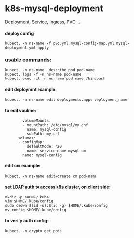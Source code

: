 # k8s-mysql-deployment
Deployment, Service, Ingress, PVC ...
#### deploy config
```
kubectl -n ns-name -f pvc.yml mysql-config-map.yml mysql-deployment.yml apply
```
### usable commands:
``` 
kubectl -n ns-name  describe pod pod-name
kubectl logs -f -n ns-name pod-name
kubectl exec -it -n ns-name pod-name /bin/bash
```
#### edit deploymnt example:
```
kubectl -n ns-name edit deployments.apps deployment_name
```
#### to edit voulme:
```
		volumeMounts:
        - mountPath: /etc/mysql/my.cnf
          name: mysql-config
          subPath: my.cnf
      volumes:
      - configMap:
          defaultMode: 420
          name: service-name-mysql-cm
        name: mysql-config
```
#### edit cm example:
```
kubectl -n ns-name edit/create cm pod-name
```
#### set LDAP auth to access k8s cluster, on client side:
```
mkdir -p $HOME/.kube
vim $HOME/.kube/config
sudo chown $(id -u):$(id -g) $HOME/.kube/config
mv config $HOME/.kube/config
```
#### to verify auth config:
```
kubectl -n crypto get pods
```



